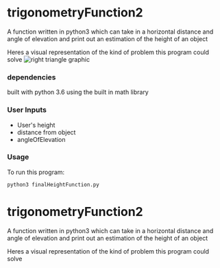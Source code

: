 # trigonometryFunction2
A function written in python3 which can take in a horizontal distance and angle of elevation and print out an estimation of the height of an object

Heres a visual representation of the kind of problem this program could solve
![right triangle graphic](./images/triangleGraphic.png)

### dependencies
built with python 3.6 using the built in math library

###  User Inputs 
* User's height
* distance from object
* angleOfElevation

### Usage
To run this program:
```shell
python3 finalHeightFunction.py
```




# trigonometryFunction2
A function written in python3 which can take in a horizontal distance and angle of elevation and print out an estimation of the height of an object


Heres a visual representation of the kind of problem this program could solve
